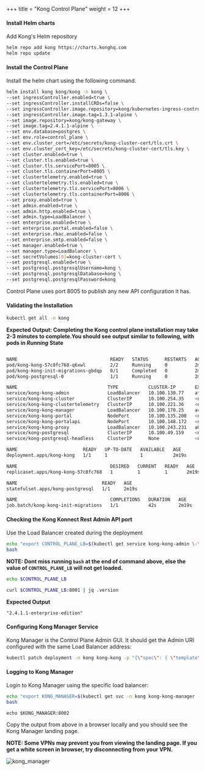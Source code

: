 +++
title = "Kong Control Plane"
weight = 12
+++

#### Install Helm charts

Add Kong's Helm repository

```bash
helm repo add kong https://charts.konghq.com
helm repo update
```

#### Install the Control Plane

Install the helm chart using the following command. 

```bash
helm install kong kong/kong -n kong \
--set ingressController.enabled=true \
--set ingressController.installCRDs=false \
--set ingressController.image.repository=kong/kubernetes-ingress-controller \
--set ingressController.image.tag=1.3.1-alpine \
--set image.repository=kong/kong-gateway \
--set image.tag=2.4.1.1-alpine \
--set env.database=postgres \
--set env.role=control_plane \
--set env.cluster_cert=/etc/secrets/kong-cluster-cert/tls.crt \
--set env.cluster_cert_key=/etc/secrets/kong-cluster-cert/tls.key \
--set cluster.enabled=true \
--set cluster.tls.enabled=true \
--set cluster.tls.servicePort=8005 \
--set cluster.tls.containerPort=8005 \
--set clustertelemetry.enabled=true \
--set clustertelemetry.tls.enabled=true \
--set clustertelemetry.tls.servicePort=8006 \
--set clustertelemetry.tls.containerPort=8006 \
--set proxy.enabled=true \
--set admin.enabled=true \
--set admin.http.enabled=true \
--set admin.type=LoadBalancer \
--set enterprise.enabled=true \
--set enterprise.portal.enabled=false \
--set enterprise.rbac.enabled=false \
--set enterprise.smtp.enabled=false \
--set manager.enabled=true \
--set manager.type=LoadBalancer \
--set secretVolumes[0]=kong-cluster-cert \
--set postgresql.enabled=true \
--set postgresql.postgresqlUsername=kong \
--set postgresql.postgresqlDatabase=kong \
--set postgresql.postgresqlPassword=kong
```

Control Plane uses port 8005 to publish any new API configuration it has. 

#### Validating the Installation

```bash
kubectl get all -n kong
```

**Expected Output: Completing the Kong control plane installation may take 2-3 minutes to complete.You should see output similar to following, with pods in *Running* State**


```bash

NAME                                  READY   STATUS      RESTARTS   AGE
pod/kong-kong-57c8fc768-q6xwl         2/2     Running     0          2m18s
pod/kong-kong-init-migrations-gbdqp   0/1     Completed   0          2m18s
pod/kong-postgresql-0                 1/1     Running     0          2m18s

NAME                                 TYPE           CLUSTER-IP       EXTERNAL-IP                                                               PORT(S)                         AGE
service/kong-kong-admin              LoadBalancer   10.100.130.77    afa61d7bb9d6c4782807edde1a3deb57-1326257947.us-east-1.elb.amazonaws.com   8001:30197/TCP,8444:31551/TCP   2m19s
service/kong-kong-cluster            ClusterIP      10.100.254.35    <none>                                                                    8005/TCP                        2m19s
service/kong-kong-clustertelemetry   ClusterIP      10.100.221.36    <none>                                                                    8006/TCP                        2m19s
service/kong-kong-manager            LoadBalancer   10.100.170.25    ac193ee6e63714d1993f9819d40fbf3b-1889322169.us-east-1.elb.amazonaws.com   8002:32302/TCP,8445:32311/TCP   2m19s
service/kong-kong-portal             NodePort       10.100.135.200   <none>                                                                    8003:31791/TCP,8446:31049/TCP   2m19s
service/kong-kong-portalapi          NodePort       10.100.148.172   <none>                                                                    8004:31430/TCP,8447:31704/TCP   2m19s
service/kong-kong-proxy              LoadBalancer   10.100.243.231   a021901b01ac94cecaa12f9013ea9d0d-1495359368.us-east-1.elb.amazonaws.com   80:31273/TCP,443:31577/TCP      2m19s
service/kong-postgresql              ClusterIP      10.100.49.159    <none>                                                                    5432/TCP                        2m19s
service/kong-postgresql-headless     ClusterIP      None             <none>                                                                    5432/TCP                        2m19s

NAME                        READY   UP-TO-DATE   AVAILABLE   AGE
deployment.apps/kong-kong   1/1     1            1           2m19s

NAME                                  DESIRED   CURRENT   READY   AGE
replicaset.apps/kong-kong-57c8fc768   1         1         1       2m19s

NAME                               READY   AGE
statefulset.apps/kong-postgresql   1/1     2m19s

NAME                                  COMPLETIONS   DURATION   AGE
job.batch/kong-kong-init-migrations   1/1           42s        2m19s
```

#### Checking the Kong Konnect Rest Admin API port

Use the Load Balancer created during the deployment


```bash
echo "export CONTROL_PLANE_LB=$(kubectl get service kong-kong-admin \-\-output=jsonpath='{.status.loadBalancer.ingress[0].hostname}' -n kong)" >> ~/.bashrc
bash
```

**NOTE: Dont miss running `bash` at the end of command above, else the value of `CONTROL_PLANE_LB` will not get loaded.**

```bash
echo $CONTROL_PLANE_LB
```

```bash
curl $CONTROL_PLANE_LB:8001 | jq .version
```

**Expected Output**

```
"2.4.1.1-enterprise-edition"
```
#### Configuring Kong Manager Service

Kong Manager is the Control Plane Admin GUI. It should get the Admin URI configured with the same Load Balancer address:

```bash
kubectl patch deployment -n kong kong-kong -p "{\"spec\": { \"template\" : { \"spec\" : {\"containers\":[{\"name\":\"proxy\",\"env\": [{ \"name\" : \"KONG_ADMIN_API_URI\", \"value\": \"$CONTROL_PLANE_LB:8001\" }]}]}}}}"
```

#### Logging to Kong Manager

Login to Kong Manager using the specific load balancer:

```bash
echo "export KONG_MANAGER=$(kubectl get svc -n kong kong-kong-manager --output=jsonpath='{.status.loadBalancer.ingress[0].hostname}')" >> ~/.bashrc
bash
```

```
echo $KONG_MANAGER:8002
```

Copy the output from above in a browser locally and you should see the Kong Manager landing page.

**NOTE: Some VPNs may prevent you from viewing the landing page. If you get a white screen in browser, try disconnecting from your VPN.** 

![kong_manager](/images/kong_manager.png)

